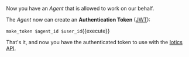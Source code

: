 Now you have an _Agent_ that is allowed to work on our behalf.

The _Agent_ now can create an **Authentication Token** ([JWT](https://en.wikipedia.org/wiki/JSON_Web_Token)):

`make_token $agent_id $user_id`{{execute}}

That's it, and now you have the authenticated token to use with the [Iotics API](https://docs.iotics.com/reference).
